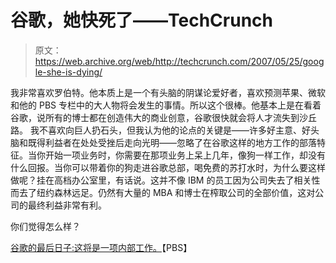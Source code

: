 # 谷歌，她快死了——TechCrunch

> 原文：<https://web.archive.org/web/http://techcrunch.com/2007/05/25/google-she-is-dying/>

我非常喜欢罗伯特。他本质上是一个有头脑的阴谋论爱好者，喜欢预测苹果、微软和他的 PBS 专栏中的大人物将会发生的事情。所以这个很棒。他基本上是在看着谷歌，说所有的博士都在创造伟大的商业创意，谷歌很快就会将人才流失到沙丘路。
 我不喜欢向巨人扔石头，但我认为他的论点的关键是——许多好主意、好头脑和既得利益者在处处受挫后走向光明——忽略了在谷歌这样的地方工作的部落特征。当你开始一项业务时，你需要在那项业务上呆上几年，像狗一样工作，却没有什么回报。当你可以带着你的狗走进谷歌总部，喝免费的苏打水时，为什么要这样做呢？挂在高档办公室里，有话说。这并不像 IBM 的员工因为公司失去了相关性而去了纽约森林远足。仍然有大量的 MBA 和博士在榨取公司的全部价值，这对公司的最终利益非常有利。

你们觉得怎么样？

[谷歌的最后日子:这将是一项内部工作。](https://web.archive.org/web/20210228074108/http://www.pbs.org/cringely/pulpit/2007/pulpit_20070524_002134.html)【PBS】